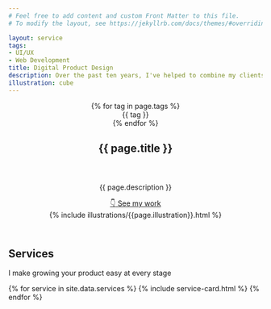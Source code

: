 ```yaml
---
# Feel free to add content and custom Front Matter to this file.
# To modify the layout, see https://jekyllrb.com/docs/themes/#overriding-theme-defaults

layout: service
tags:
- UI/UX
- Web Development
title: Digital Product Design
description: Over the past ten years, I've helped to combine my clients' vision of the future with the perspectives of their users to create  stunning, tailored experiences that are accessible to everyone on the web
illustration: cube
---
```


<article>
  <!-- Hero Header -->
  <header>
    <div class="container">
      <div class="card">
        <header class="card__header u-mb-500">
          <div class="tag-container u-mb-100">
            {% for tag in page.tags %}
              <div class="tag">{{ tag }}</div>
            {% endfor %}
          </div>
          <h1>{{ page.title }}</h1>
        </header>
        <div class="card__body">
          <div class="grid">
            <div>
              <p class="u-mb-300">{{ page.description }}</p>
              <a href="#projects" class="button">
                <span class="button__icon button__icon--bounce-down">👇</span>
                See my work
              </a>
            </div>
            <div class="grid">
              {% include illustrations/{{page.illustration}}.html %}
            </div>
          </div>
        </div>
      </div>
    </div>
  </header>

  <!-- Services -->
  <section class="section section--accent">
    <div class="container">
      <h2>Services</h2>
      <p class="u-mb-600">I make growing your product easy at every stage</p>
      <div class="grid grid--gap-200">
        {% for service in site.data.services %}
          {% include service-card.html %}
        {% endfor %}
      </div>
    </div>
  </section>
</article>